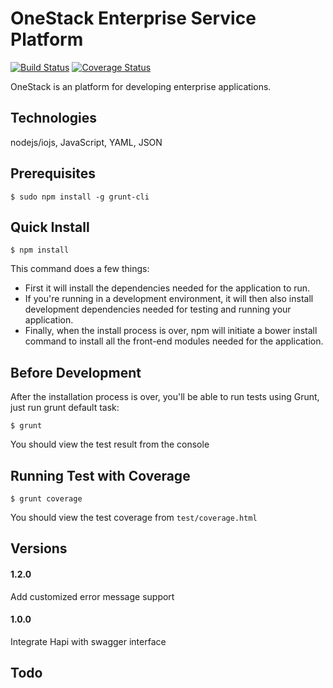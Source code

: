 OneStack Enterprise Service Platform
====================================

[![Build Status](https://img.shields.io/travis/e2tox/onestack-service.svg?style=flat)](https://travis-ci.org/e2tox/onestack-service)
[![Coverage Status](https://img.shields.io/coveralls/e2tox/onestack-service/master.svg?style=flat)](https://coveralls.io/r/e2tox/onestack-service?branch=master)

OneStack is an platform for developing enterprise applications.

## Technologies
nodejs/iojs, JavaScript, YAML, JSON

## Prerequisites
```
$ sudo npm install -g grunt-cli
```

## Quick Install
```
$ npm install
```

This command does a few things:
* First it will install the dependencies needed for the application to run.
* If you're running in a development environment, it will then also install development dependencies needed for testing and running your application.
* Finally, when the install process is over, npm will initiate a bower install command to install all the front-end modules needed for the application.

## Before Development
After the installation process is over, you'll be able to run tests using Grunt, just run grunt default task:

```
$ grunt
```

You should view the test result from the console

## Running Test with Coverage

```
$ grunt coverage
```

You should view the test coverage from `test/coverage.html`

## Versions

#### 1.2.0
Add customized error message support

#### 1.0.0
Integrate Hapi with swagger interface

## Todo

